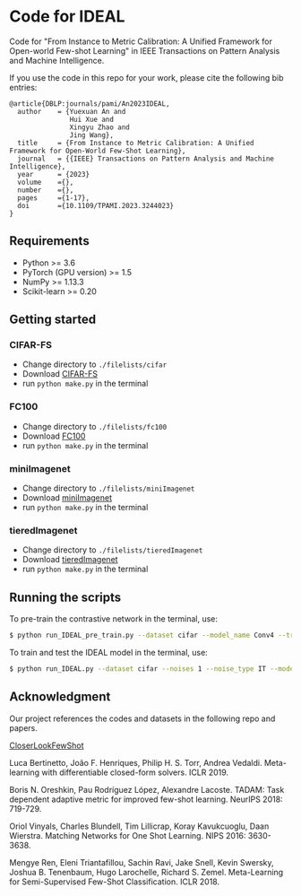 # Code for IDEAL

Code for "From Instance to Metric Calibration: A Unified Framework for Open-world Few-shot Learning" in IEEE Transactions on Pattern Analysis and Machine Intelligence.

If you use the code in this repo for your work, please cite the following bib entries:

```
@article{DBLP:journals/pami/An2023IDEAL,
  author    = {Yuexuan An and
               Hui Xue and
               Xingyu Zhao and
               Jing Wang},
  title     = {From Instance to Metric Calibration: A Unified Framework for Open-World Few-Shot Learning},
  journal   = {{IEEE} Transactions on Pattern Analysis and Machine Intelligence},
  year      = {2023}
  volume    ={},
  number    ={},
  pages     ={1-17},
  doi       ={10.1109/TPAMI.2023.3244023}
}
```

## Requirements

- Python >= 3.6
- PyTorch (GPU version) >= 1.5
- NumPy >= 1.13.3
- Scikit-learn >= 0.20

## Getting started

### CIFAR-FS

- Change directory to `./filelists/cifar`
- Download [CIFAR-FS](https://drive.google.com/file/d/1i4atwczSI9NormW5SynaHa1iVN1IaOcs/view)
- run `python make.py` in the terminal

### FC100

- Change directory to `./filelists/fc100`
- Download [FC100](https://drive.google.com/file/d/1jWbj03Fo0SXhd_egH52-rVSP9pUU0dBJ/view)
- run `python make.py` in the terminal

### miniImagenet

- Change directory to `./filelists/miniImagenet`
- Download [miniImagenet](https://drive.google.com/file/d/1hQqDL16HTWv9Jz15SwYh3qq1E4F72UDC/view)
- run `python make.py` in the terminal

### tieredImagenet

- Change directory to `./filelists/tieredImagenet`
- Download [tieredImagenet](https://drive.google.com/file/d/1ir7coqTzg_titf3nrH1brahG2PhuCnpJ/view)
- run `python make.py` in the terminal

## Running the scripts

To pre-train the contrastive network in the terminal, use:

```bash
$ python run_IDEAL_pre_train.py --dataset cifar --model_name Conv4 --train_n_way 5 --test_n_way 5 --n_shot 5 --device cuda:0
```

To train and test the IDEAL model in the terminal, use:

```bash
$ python run_IDEAL.py --dataset cifar --noises 1 --noise_type IT --model_name Conv4 --train_n_way 5 --test_n_way 5 --n_shot 5 --device cuda:0 --meta_algorithm IDEAL --attention_method bilstm --eta 0.1 --gamma 0.1
```

## Acknowledgment

Our project references the codes and datasets in the following repo and papers.

[CloserLookFewShot](https://github.com/wyharveychen/CloserLookFewShot)

Luca Bertinetto, João F. Henriques, Philip H. S. Torr, Andrea Vedaldi. Meta-learning with differentiable closed-form solvers. ICLR 2019.

Boris N. Oreshkin, Pau Rodríguez López, Alexandre Lacoste. TADAM: Task dependent adaptive metric for improved few-shot learning. NeurIPS 2018: 719-729.

Oriol Vinyals, Charles Blundell, Tim Lillicrap, Koray Kavukcuoglu, Daan Wierstra. Matching Networks for One Shot Learning. NIPS 2016: 3630-3638.

Mengye Ren, Eleni Triantafillou, Sachin Ravi, Jake Snell, Kevin Swersky, Joshua B. Tenenbaum, Hugo Larochelle, Richard S. Zemel. Meta-Learning for Semi-Supervised Few-Shot Classification. ICLR 2018.
